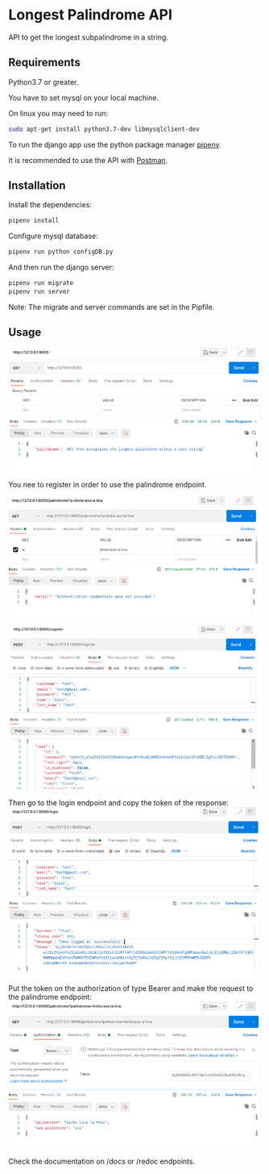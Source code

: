 # Longest Palindrome API

API to get the longest subpalindrome in a string.

## Requirements
Python3.7 or greater.

You have to set mysql on your local machine.

On linux you may need to run:

```bash
sudo apt-get install python3.7-dev libmysqlclient-dev
```

To run the django app use the python package manager [pipenv](https://pipenv-es.readthedocs.io/es/latest/).

It is recommended to use the API with [Postman](https://www.postman.com/).

## Installation

Install the dependencies:

```bash
pipenv install
```

Configure mysql database:
```bash
pipenv run python configDB.py 
```

And then run the django server:

```bash
pipenv run migrate
pipenv run server
```
Note: The migrate and server commands are set in the Pipfile.

## Usage
![root](https://github.com/Noeuclides/palindrome_api/raw/master/img/root.png)
You nee to register in order to use the palindrome endpoint.

![auth](https://github.com/Noeuclides/palindrome_api/raw/master/img/auth.png)

![register](https://github.com/Noeuclides/palindrome_api/raw/master/img/register.png)

Then go to the login endpoint and copy the token of the response:
![login](https://github.com/Noeuclides/palindrome_api/raw/master/img/login.png)

Put the token on the authorization of type Bearer and make the request to the palindrome endpoint:
![palindrome](https://github.com/Noeuclides/palindrome_api/raw/master/img/palindrome.png)


Check the documentation on /docs or /redoc endpoints.
